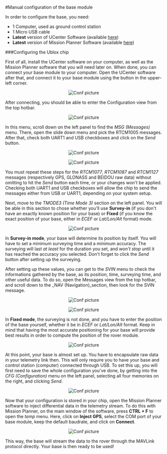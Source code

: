 #Manual configuration of the base module

In order to configure the base, you need: 
* 1 Computer, used as ground control station
* 1 Micro USB cable
* **Latest** version of UCenter Software (available [here](https://www.u-blox.com/en/product/u-center-windows))
* **Latest** version of Mission Planner Software (available [here](http://ardupilot.org/planner/docs/common-install-mission-planner.html))

###Configuring the Ublox chip

First of all, install the UCenter software on your computer, as well as the Mission Planner software that you will need later on. When done, you can connect your base module to your computer. Open the UCenter software after that, and connect it to your base module using the button in the upper-left corner.

<p align="center">
  <img src="./images/conf/1.png?raw=true" alt="Conf picture"/>
</p>

After connecting, you should be able to enter the Configuration view from the top hotbar.

<p align="center">
  <img src="./images/conf/2.png?raw=true" alt="Conf picture"/>
</p>



In this menu, scroll down on the left panel to find the _MSG (Messages)_ menu. There, open the slide down menu and pick the RTCM1005 messages. After that, check both UART1 and USB checkboxes and click on the _Send_ button.

<p align="center">
  <img src="./images/conf/3.png?raw=true" alt="Conf picture"/>
</p>

<p align="center">
  <img src="./images/conf/22.png?raw=true" alt="Conf picture"/>
</p>

You must repeat these steps for the _RTCM1077_, _RTCM1087_ and _RTCM1127_ messages (respectively GPS, GLONASS and BEIDOU raw data) without omitting to hit the _Send_ button each time, or your changes won't be applied. Checking both UART1 and USB checkboxes will allow the chip to send the messages either from USB or UART1, depending on your system setup.

Next, move to the _TMODE3 (Time Mode 3)_ section on the left panel. You will be able in this section to chose whether you'll use **Survey-in** (if you don't have an exactly known position for your base) or **Fixed** (if you know the exact position of your base, either in _ECEF_ or _Lat/Lon/Alt_ format) mode. 

<p align="center">
  <img src="./images/conf/cfgs.png?raw=true" alt="Conf picture"/>
</p>

In **Survey-in mode**, your base will determine its position by itself. You will have to set a minimum surveying time and a minimum accuracy. The surveying will last _at least_ for the duration you set, and _won't stop_ until it has reached the accuracy you selected. Don't forget to click the _Send_ button after setting up the surveying.

After setting up these values, you can get to the _SVIN_ menu to check the informations gathered by the base, as its position, time, surveying time, and other useful data. To do so, open the Messages view from the top hotbar, and scroll down to the _NAV (Navigation)_section, then look for the SVIN message. 

<p align="center">
  <img src="./images/conf/svin.png?raw=true" alt="Conf picture"/>
</p>

<p align="center">
  <img src="./images/conf/svinm.png?raw=true" alt="Conf picture"/>
</p>

In **Fixed mode**, the surveying is not done, and you have to enter the position of the base yourself, whether it be in _ECEF_ or _Lat/Lon/Alt_ format. Keep in mind that having the most accurate positioning for your base will provide best results in order to compute the position of the rover module.

<p align="center">
  <img src="./images/conf/5.png?raw=true" alt="Conf picture"/>
</p>

At this point, your base is almost set up. You have to encapsulate raw data in your telemetry link then. This will only require you to have your base and control station (computer) connected through USB. To set this up, you will first need to save the whole configuration you've done, by getting into the _CFG (Configuration)_ menu on the left panel, selecting all four memories on the right, and clicking _Send_.

<p align="center">
  <img src="./images/conf/a1.png?raw=true" alt="Conf picture"/>
</p>

Now that your configuration is stored in your chip, open the Mission Planner software to inject differential data in the telemetry stream. To do this with Mission Planner, on the main window of the software, press **CTRL + F** to open the _temp_ menu. Here, click on **Inject GPS**, select the COM port of your base module, keep the default baudrate, and click on **Connect**.

<p align="center">
  <img src="./images/conf/mp.png?raw=true" alt="Conf picture"/>
</p>

This way, the base will stream the data to the rover through the MAVLink protocol directly. Your base is then ready to be used!
















